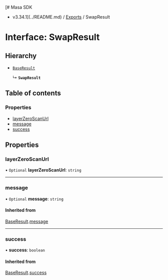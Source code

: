 [# Masa SDK
 - v3.34.1](../README.md) / [Exports](../modules.md) / SwapResult

# Interface: SwapResult

## Hierarchy

- [`BaseResult`](BaseResult.md)

  ↳ **`SwapResult`**

## Table of contents

### Properties

- [layerZeroScanUrl](SwapResult.md#layerzeroscanurl)
- [message](SwapResult.md#message)
- [success](SwapResult.md#success)

## Properties

### layerZeroScanUrl

• `Optional` **layerZeroScanUrl**: `string`

___

### message

• `Optional` **message**: `string`

#### Inherited from

[BaseResult](BaseResult.md).[message](BaseResult.md#message)

___

### success

• **success**: `boolean`

#### Inherited from

[BaseResult](BaseResult.md).[success](BaseResult.md#success)
